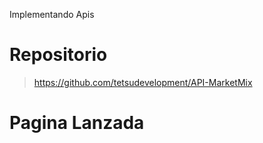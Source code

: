Implementando Apis
# Repositorio
> https://github.com/tetsudevelopment/API-MarketMix
# Pagina Lanzada
> 